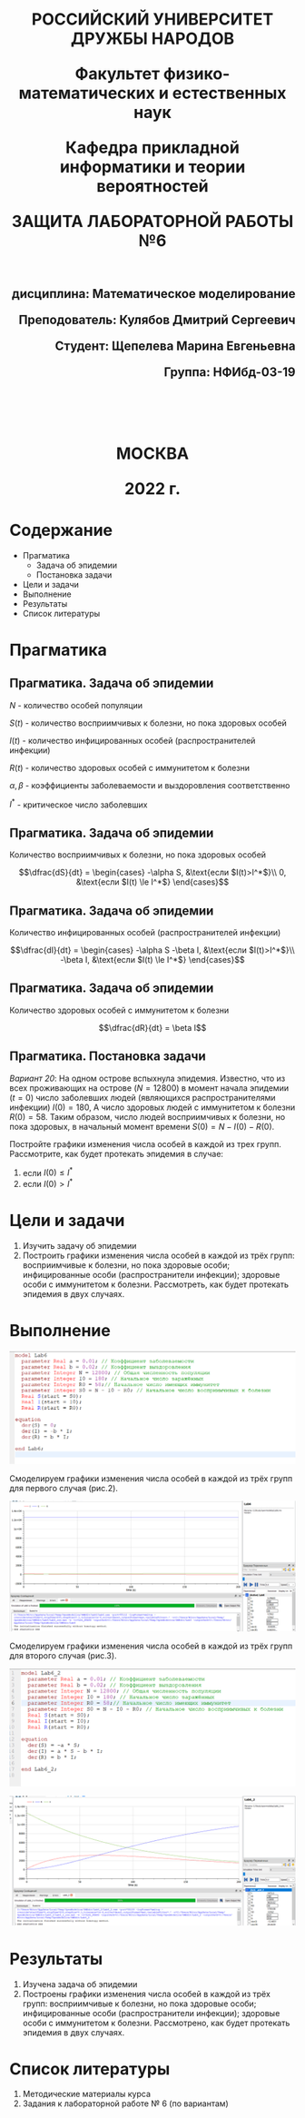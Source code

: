 <h1 align="center">
<p>РОССИЙСКИЙ УНИВЕРСИТЕТ ДРУЖБЫ НАРОДОВ 
<p>Факультет физико-математических и естественных наук  
<p>Кафедра прикладной информатики и теории вероятностей
<p>ЗАЩИТА ЛАБОРАТОРНОЙ РАБОТЫ №6
<br></br>
<h2 align="right">
<p>дисциплина: Математическое моделирование
<p>Преподователь: Кулябов Дмитрий Сергеевич
<p>Студент: Щепелева Марина Евгеньевна 
<p>Группа: НФИбд-03-19
<br></br>
<br></br>
<h1 align="center">
<p>МОСКВА
<p>2022 г.
</h1>

# Содержание
* Прагматика
  - Задача об эпидемии
  - Постановка задачи
* Цели и задачи
* Выполнение
* Результаты
* Список литературы

# Прагматика
## Прагматика. Задача об эпидемии
$N$ - количество особей популяции

$S(t)$ - количество восприимчивых к болезни, но пока здоровых особей

$I(t)$ - количество инфицированных особей (распространителей инфекции)

$R(t)$ - количество здоровых особей с иммунитетом к болезни

$\alpha, \beta$ - коэффициенты заболеваемости и выздоровления соответственно

$I^*$ - критическое число заболевших

## Прагматика. Задача об эпидемии
Количество восприимчивых к болезни, но пока здоровых особей

$$\dfrac{dS}{dt} = \begin{cases}
   -\alpha S, &\text{если $I(t)>I^*$}\\
   0, &\text{если $I(t) \le I^*$} 
 \end{cases}$$

## Прагматика. Задача об эпидемии
Количество инфицированных особей (распространителей инфекции)

$$\dfrac{dI}{dt} = \begin{cases}
   -\alpha S -\beta I, &\text{если $I(t)>I^*$}\\
   -\beta I, &\text{если $I(t) \le I^*$} 
 \end{cases}$$

## Прагматика. Задача об эпидемии
Количество здоровых особей с иммунитетом к болезни

 $$\dfrac{dR}{dt} = \beta I$$

## Прагматика. Постановка задачи
*Вариант 20*: На одном острове вспыхнула эпидемия. Известно, что из всех проживающих на острове ($N=12 800$) в момент начала эпидемии ($t=0$) число заболевших людей (являющихся распространителями инфекции) $I(0)=180$, А число здоровых людей с иммунитетом к болезни $R(0)=58$. Таким образом, число людей восприимчивых к болезни, но пока здоровых, в начальный момент времени $S(0) = N - I(0) - R(0)$.

Постройте графики изменения числа особей в каждой из трех групп. Рассмотрите, как будет протекать эпидемия в случае:

1. если $I(0) \le I^*$
2. если $I(0)>I^*$

# Цели и задачи
1. Изучить задачу об эпидемии
2. Построить графики изменения числа особей в каждой из трёх групп: восприимчивые к болезни, но пока здоровые особи; инфицированные особи (распространители инфекции); здоровые особи с иммунитетом к болезни. Рассмотреть, как будет протекать эпидемия в двух случаях.

# Выполнение


![рис.1: Код программы для построения графиков модели](photo/1.png "Код программы для построения графиков модели")

Смоделируем графики изменения числа особей в каждой из трёх групп для первого случая (рис.2).

![рис.2: Графики изменения числа особей в каждой из трёх групп для первого случая](photo/2.png "Графики изменения числа особей в каждой из трёх групп для первого случая")

Смоделируем графики изменения числа особей в каждой из трёх групп для второго случая (рис.3).

![рис.3: Код программы для построения графиков модели](photo/3.png "Код программы для построения графиков модели")

![рис.4: Графики изменения числа особей в каждой из трёх групп для второго случая](photo/4.png "Графики изменения числа особей в каждой из трёх групп для второго случая")

# Результаты
1. Изучена задача об эпидемии
2. Построены графики изменения числа особей в каждой из трёх групп: восприимчивые к болезни, но пока здоровые особи; инфицированные особи (распространители инфекции); здоровые особи с иммунитетом к болезни. Рассмотрено, как будет протекать эпидемия в двух случаях.

# Список литературы
1. Методические материалы курса
2. Задания к лабораторной работе № 6 (по вариантам)